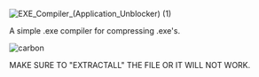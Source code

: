 ![EXE_Compiler_(Application_Unblocker) (1)](https://github.com/user-attachments/assets/e9a41cf7-1f24-457b-8e1d-288a8a165981)

A simple .exe compiler for compressing .exe's.

![carbon](https://github.com/user-attachments/assets/44739603-2aac-42f6-9d8f-9b8ae5b91732)

MAKE SURE TO "EXTRACTALL" THE FILE OR IT WILL NOT WORK.
